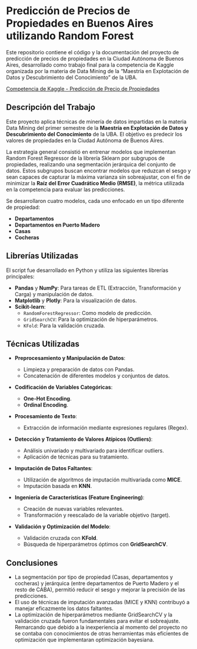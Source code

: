 # Predicción de Precios de Propiedades en Buenos Aires utilizando Random Forest
Este repositorio contiene el código y la documentación del proyecto de predicción de precios de propiedades en la Ciudad Autónoma de Buenos Aires, desarrollado como trabajo final para la competencia de Kaggle organizada por la materia de Data Mining de la “Maestría en Explotación de Datos y Descubrimiento del Conocimiento” de la UBA.

[Competencia de Kaggle - Predicción de Precio de Propiedades](https://www.kaggle.com/competitions/fcen-dm-2024-prediccion-precio-de-propiedades/overview)
## Descripción del Trabajo

Este proyecto aplica técnicas de minería de datos impartidas en la materia Data Mining del primer semestre de la **Maestría en Explotación de Datos y Descubrimiento del Conocimiento** de la UBA. El objetivo es predecir los valores de propiedades en la Ciudad Autónoma de Buenos Aires.

La estrategia general consistió en entrenar modelos que implementan Random Forest Regressor de la librería Sklearn por subgrupos de propiedades, realizando una segmentación jerárquica del conjunto de datos. Estos subgrupos buscan encontrar modelos que reduzcan el sesgo y sean capaces de capturar la máxima varianza sin sobreajustar, con el fin de minimizar la **Raíz del Error Cuadrático Medio (RMSE)**, la métrica utilizada en la competencia para evaluar las predicciones.

Se desarrollaron cuatro modelos, cada uno enfocado en un tipo diferente de propiedad:

- **Departamentos**
- **Departamentos en Puerto Madero**
- **Casas**
- **Cocheras**
## Librerías Utilizadas

El script fue desarrollado en Python y utiliza las siguientes librerías principales:

- **Pandas** y **NumPy**: Para tareas de ETL (Extracción, Transformación y Carga) y manipulación de datos.
- **Matplotlib** y **Plotly**: Para la visualización de datos.
- **Scikit-learn**:
  - `RandomForestRegressor`: Como modelo de predicción.
  - `GridSearchCV`: Para la optimización de hiperparámetros.
  - `KFold`: Para la validación cruzada.

## Técnicas Utilizadas

- **Preprocesamiento y Manipulación de Datos**:
  - Limpieza y preparación de datos con Pandas.
  - Concatenación de diferentes modelos y conjuntos de datos.

- **Codificación de Variables Categóricas**:
  - **One-Hot Encoding**.
  - **Ordinal Encoding**.

- **Procesamiento de Texto**:
  - Extracción de información mediante expresiones regulares (Regex).

- **Detección y Tratamiento de Valores Atípicos (Outliers)**:
  - Análisis univariado y multivariado para identificar outliers.
  - Aplicación de técnicas para su tratamiento.

- **Imputación de Datos Faltantes**:
  - Utilización de algoritmos de imputación multivariada como **MICE**.
  - Imputación basada en **KNN**.

- **Ingeniería de Características (Feature Engineering)**:
  - Creación de nuevas variables relevantes.
  - Transformación y reescalado de la variable objetivo (target).

- **Validación y Optimización del Modelo**:
  - Validación cruzada con **KFold**.
  - Búsqueda de hiperparámetros óptimos con **GridSearchCV**.



## Conclusiones

- La segmentación por tipo de propiedad (Casas, departamentos y cocheras) y jerárquica (entre departamentos de Puerto Madero y el resto de CABA), permitió reducir el sesgo y mejorar la precisión de las predicciones.
- El uso de técnicas de imputación avanzadas (MICE y KNN) contribuyó a manejar eficazmente los datos faltantes.
- La optimización de hiperparámetros mediante GridSearchCV y la validación cruzada fueron fundamentales para evitar el sobreajuste. Remarcando que debido a la inexperiencia al momento del proyecto no se contaba con conocimientos de otras herramientas más eficientes de optimización que implementaran optimización bayesiana. 
